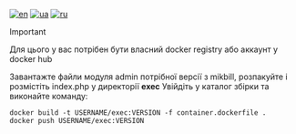 [![en](https://img.shields.io/badge/lang-en-red.svg)](README.md)
[![ua](https://img.shields.io/badge/lang-ua-yellow.svg)](README.ua.md)
[![ru](https://img.shields.io/badge/lang-ru-blue.svg)](README.ru.md)

> [!IMPORTANT]
> Для цього у вас потрібен бути власний docker registry або аккаунт у docker hub

Завантажте файли модуля admin потрібної версії з mikbill, розпакуйте і розмістіть index.php у директорії **exec**
Увійдіть у каталог збірки та виконайте команду:

```
docker build -t USERNAME/exec:VERSION -f container.dockerfile .
docker push USERNAME/exec:VERSION
```
